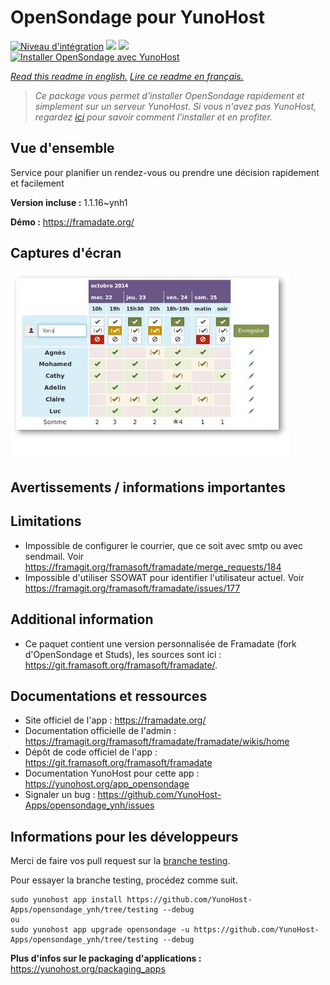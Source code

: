 # OpenSondage pour YunoHost

[![Niveau d'intégration](https://dash.yunohost.org/integration/opensondage.svg)](https://dash.yunohost.org/appci/app/opensondage) ![](https://ci-apps.yunohost.org/ci/badges/opensondage.status.svg) ![](https://ci-apps.yunohost.org/ci/badges/opensondage.maintain.svg)  
[![Installer OpenSondage avec YunoHost](https://install-app.yunohost.org/install-with-yunohost.svg)](https://install-app.yunohost.org/?app=opensondage)

*[Read this readme in english.](./README.md)*
*[Lire ce readme en français.](./README_fr.md)*

> *Ce package vous permet d'installer OpenSondage rapidement et simplement sur un serveur YunoHost.
Si vous n'avez pas YunoHost, regardez [ici](https://yunohost.org/#/install) pour savoir comment l'installer et en profiter.*

## Vue d'ensemble

Service pour planifier un rendez-vous ou prendre une décision rapidement et facilement

**Version incluse :** 1.1.16~ynh1

**Démo :** https://framadate.org/

## Captures d'écran

![](./doc/screenshots/screenshots.jpg)

## Avertissements / informations importantes

## Limitations

* Impossible de configurer le courrier, que ce soit avec smtp ou avec sendmail. Voir https://framagit.org/framasoft/framadate/merge_requests/184
* Impossible d'utiliser SSOWAT pour identifier l'utilisateur actuel. Voir https://framagit.org/framasoft/framadate/issues/177

## Additional information

* Ce paquet contient une version personnalisée de Framadate (fork d'OpenSondage et Studs), les sources sont ici : https://git.framasoft.org/framasoft/framadate/.

## Documentations et ressources

* Site officiel de l'app : https://framadate.org/
* Documentation officielle de l'admin : https://framagit.org/framasoft/framadate/framadate/wikis/home
* Dépôt de code officiel de l'app : https://git.framasoft.org/framasoft/framadate
* Documentation YunoHost pour cette app : https://yunohost.org/app_opensondage
* Signaler un bug : https://github.com/YunoHost-Apps/opensondage_ynh/issues

## Informations pour les développeurs

Merci de faire vos pull request sur la [branche testing](https://github.com/YunoHost-Apps/opensondage_ynh/tree/testing).

Pour essayer la branche testing, procédez comme suit.
```
sudo yunohost app install https://github.com/YunoHost-Apps/opensondage_ynh/tree/testing --debug
ou
sudo yunohost app upgrade opensondage -u https://github.com/YunoHost-Apps/opensondage_ynh/tree/testing --debug
```

**Plus d'infos sur le packaging d'applications :** https://yunohost.org/packaging_apps